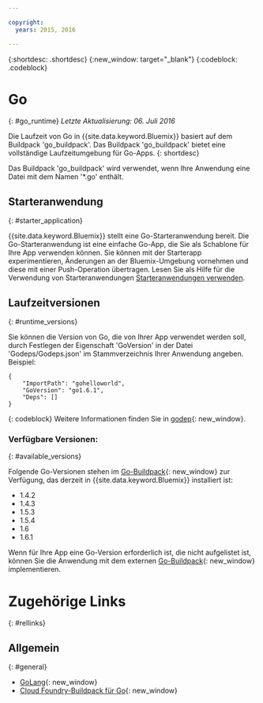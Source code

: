 ```yaml
---

copyright:
  years: 2015, 2016

---
```


{:shortdesc: .shortdesc}
{:new_window: target="_blank"}
{:codeblock: .codeblock}


# Go
{: #go_runtime}
*Letzte Aktualisierung: 06. Juli 2016*

Die Laufzeit von Go in {{site.data.keyword.Bluemix}} basiert auf dem Buildpack 'go_buildpack'.
Das Buildpack 'go_buildpack' bietet eine vollständige Laufzeitumgebung für Go-Apps.
{: shortdesc}

Das Buildpack 'go_buildpack' wird verwendet, wenn Ihre Anwendung eine Datei mit dem Namen '*.go' enthält.

## Starteranwendung
{: #starter_application}

{{site.data.keyword.Bluemix}} stellt eine Go-Starteranwendung bereit.  Die Go-Starteranwendung ist eine einfache Go-App, die Sie als Schablone für Ihre App verwenden können. Sie können mit der Starterapp experimentieren, Änderungen an der Bluemix-Umgebung vornehmen und diese mit einer Push-Operation übertragen. Lesen Sie als Hilfe für die Verwendung von Starteranwendungen [Starteranwendungen verwenden](../../cfapps/starter_app_usage.html).

## Laufzeitversionen
{: #runtime_versions}

Sie können die Version von Go, die von Ihrer App verwendet werden soll, durch Festlegen der Eigenschaft 'GoVersion' in der Datei 'Godeps/Godeps.json' im Stammverzeichnis Ihrer Anwendung angeben. Beispiel:

```
{
	"ImportPath": "gohelloworld",
	"GoVersion": "go1.6.1",
	"Deps": []
}
```
{: codeblock}
Weitere Informationen finden Sie in [godep](https://github.com/tools/godep){: new_window}.

### Verfügbare Versionen:
{: #available_versions}

Folgende Go-Versionen stehen im [Go-Buildpack](https://github.com/cloudfoundry/go-buildpack/releases/tag/v1.7.5){: new_window} zur Verfügung, das derzeit in {{site.data.keyword.Bluemix}} installiert ist:

* 1.4.2
* 1.4.3
* 1.5.3
* 1.5.4
* 1.6
* 1.6.1

Wenn für Ihre App eine Go-Version erforderlich ist, die nicht aufgelistet ist, können Sie die Anwendung mit dem externen [Go-Buildpack](https://github.com/cloudfoundry/go-buildpack.git){: new_window} implementieren.

# Zugehörige Links
{: #rellinks}
## Allgemein
{: #general}

* [GoLang](http://golang.org/){: new_window}
* [Cloud Foundry-Buildpack für Go](https://github.com/cloudfoundry/go-buildpack){: new_window}
